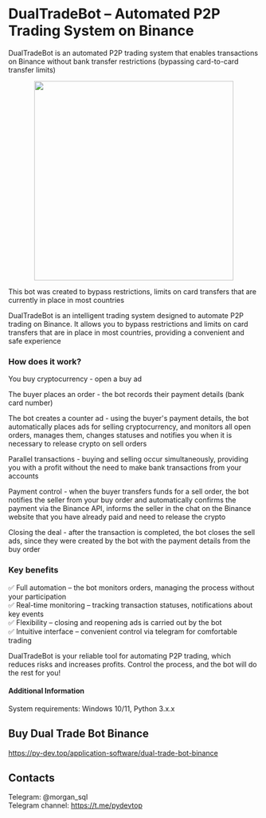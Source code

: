 # DualTradeBot – Automated P2P Trading System on Binance
DualTradeBot is an automated P2P trading system that enables transactions on Binance without bank transfer restrictions (bypassing card-to-card transfer limits)

<p align="center"><img width="400" src="https://py-dev.top/components/com_jshopping/files/img_products/DualTradeBotFull.png"></p>

This bot was created to bypass restrictions, limits on card transfers that are currently in place in most countries

DualTradeBot is an intelligent trading system designed to automate P2P trading on Binance. It allows you to bypass restrictions and limits on card transfers that are in place in most countries, providing a convenient and safe experience

### How does it work?

You buy cryptocurrency - open a buy ad

The buyer places an order - the bot records their payment details (bank card number)

The bot creates a counter ad - using the buyer's payment details, the bot automatically places ads for selling cryptocurrency, and monitors all open orders, manages them, changes statuses and notifies you when it is necessary to release crypto on sell orders

Parallel transactions - buying and selling occur simultaneously, providing you with a profit without the need to make bank transactions from your accounts

Payment control - when the buyer transfers funds for a sell order, the bot notifies the seller from your buy order and automatically confirms the payment via the Binance API, informs the seller in the chat on the Binance website that you have already paid and need to release the crypto

Closing the deal - after the transaction is completed, the bot closes the sell ads, since they were created by the bot with the payment details from the buy order

 

### Key benefits

✅ Full automation – the bot monitors orders, managing the process without your participation<br>
✅ Real-time monitoring – tracking transaction statuses, notifications about key events<br>
✅ Flexibility – closing and reopening ads is carried out by the bot<br>
✅ Intuitive interface – convenient control via telegram for comfortable trading

DualTradeBot is your reliable tool for automating P2P trading, which reduces risks and increases profits. Control the process, and the bot will do the rest for you!

#### Additional Information
System requirements: Windows 10/11, Python 3.x.x

## Buy Dual Trade Bot Binance
https://py-dev.top/application-software/dual-trade-bot-binance

## Contacts
Telegram:  @morgan_sql<br>
Telegram channel: https://t.me/pydevtop
